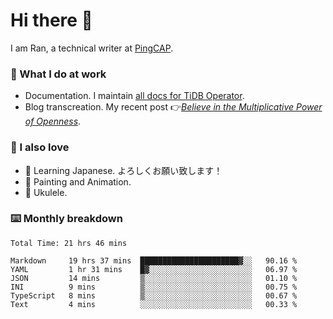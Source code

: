 # Hi there 👋

I am Ran, a technical writer at [PingCAP](https://pingcap.com/).

### 📝 What I do at work

- Documentation. I maintain [all docs for TiDB Operator](https://github.com/pingcap/docs-tidb-operator).
- Blog transcreation. My recent post 👉[*Believe in the Multiplicative Power of Openness*](https://pingcap.com/blog/believe-in-the-multiplicative-power-of-openness-open-source-community).

### 🤠 I also love

- 💬 Learning Japanese. よろしくお願い致します！
- 🎨 Painting and Animation.
- 🎵 Ukulele.

### ⌨️ Monthly breakdown

<!--START_SECTION:waka-->

```text
Total Time: 21 hrs 46 mins

Markdown     19 hrs 37 mins  ██████████████████████▓░░   90.16 %
YAML         1 hr 31 mins    █▓░░░░░░░░░░░░░░░░░░░░░░░   06.97 %
JSON         14 mins         ▒░░░░░░░░░░░░░░░░░░░░░░░░   01.10 %
INI          9 mins          ▒░░░░░░░░░░░░░░░░░░░░░░░░   00.75 %
TypeScript   8 mins          ▒░░░░░░░░░░░░░░░░░░░░░░░░   00.67 %
Text         4 mins          ░░░░░░░░░░░░░░░░░░░░░░░░░   00.33 %
```

<!--END_SECTION:waka-->
